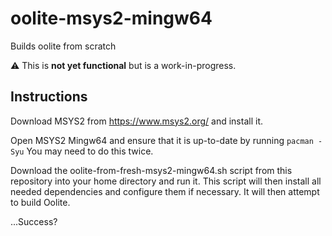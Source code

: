 # oolite-msys2-mingw64
Builds oolite from scratch

:warning: This is **not yet functional** but is a work-in-progress.

## Instructions

Download MSYS2 from https://www.msys2.org/ and install it.

Open MSYS2 Mingw64 and ensure that it is up-to-date by running `pacman -Syu` You may need to do this twice.

Download the oolite-from-fresh-msys2-mingw64.sh script from this repository into your home directory and run it. This script will then install all needed dependencies and configure them if necessary. It will then attempt to build Oolite.

...Success?
